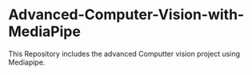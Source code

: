 # Advanced-Computer-Vision-with-MediaPipe
This Repository includes the advanced Computter vision project using Mediapipe.

